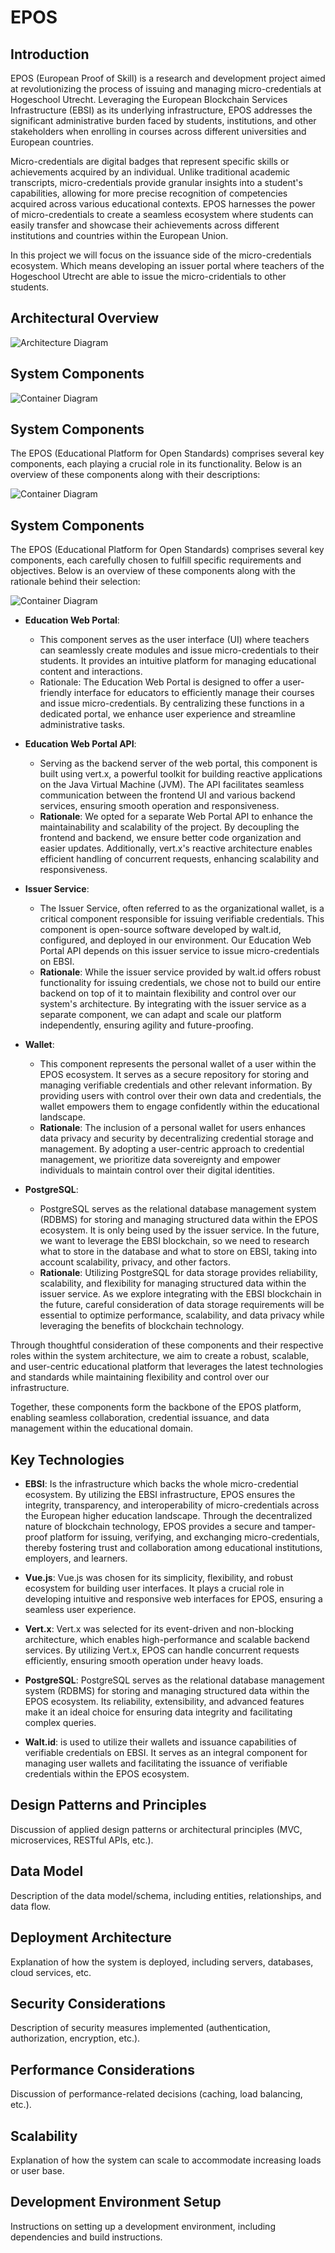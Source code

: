 # EPOS

## Introduction
EPOS (European Proof of Skill) is a research and development project aimed at revolutionizing the process of issuing and managing micro-credentials at Hogeschool Utrecht. Leveraging the European Blockchain Services Infrastructure (EBSI) as its underlying infrastructure, EPOS addresses the significant administrative burden faced by students, institutions, and other stakeholders when enrolling in courses across different universities and European countries.

Micro-credentials are digital badges that represent specific skills or achievements acquired by an individual. Unlike traditional academic transcripts, micro-credentials provide granular insights into a student's capabilities, allowing for more precise recognition of competencies acquired across various educational contexts. EPOS harnesses the power of micro-credentials to create a seamless ecosystem where students can easily transfer and showcase their achievements across different institutions and countries within the European Union.

In this project we will focus on the issuance side of the micro-credentials ecosystem. Which means developing an issuer portal where teachers of the Hogeschool Utrecht are able to issue the micro-cridentials to other students. 


## Architectural Overview
![Architecture Diagram](https://github.com/Lil-credits/EPOS/raw/docs/Docs/software-architecture/diagrams/Context-diagram.svg)


## System Components
![Container Diagram](https://github.com/Lil-credits/EPOS/raw/docs/Docs/software-architecture/diagrams/Container-diagram.svg)

## System Components

The EPOS (Educational Platform for Open Standards) comprises several key components, each playing a crucial role in its functionality. Below is an overview of these components along with their descriptions:

![Container Diagram](https://github.com/Lil-credits/EPOS/raw/docs/Docs/software-architecture/diagrams/Container-diagram.svg)
## System Components

The EPOS (Educational Platform for Open Standards) comprises several key components, each carefully chosen to fulfill specific requirements and objectives. Below is an overview of these components along with the rationale behind their selection:

![Container Diagram](https://github.com/Lil-credits/EPOS/raw/docs/Docs/software-architecture/diagrams/Container-diagram.svg)

- **Education Web Portal**: 
  - This component serves as the user interface (UI) where teachers can seamlessly create modules and issue micro-credentials to their students. It provides an intuitive platform for managing educational content and interactions.
  - Rationale: The Education Web Portal is designed to offer a user-friendly interface for educators to efficiently manage their courses and issue micro-credentials. By centralizing these functions in a dedicated portal, we enhance user experience and streamline administrative tasks.

- **Education Web Portal API**: 
  - Serving as the backend server of the web portal, this component is built using vert.x, a powerful toolkit for building reactive applications on the Java Virtual Machine (JVM). The API facilitates seamless communication between the frontend UI and various backend services, ensuring smooth operation and responsiveness.
  - **Rationale**: We opted for a separate Web Portal API to enhance the maintainability and scalability of the project. By decoupling the frontend and backend, we ensure better code organization and easier updates. Additionally, vert.x's reactive architecture enables efficient handling of concurrent requests, enhancing scalability and responsiveness.

- **Issuer Service**: 
  - The Issuer Service, often referred to as the organizational wallet, is a critical component responsible for issuing verifiable credentials. This component is open-source software developed by walt.id, configured, and deployed in our environment. Our Education Web Portal API depends on this issuer service to issue micro-credentials on EBSI.
  - **Rationale**: While the issuer service provided by walt.id offers robust functionality for issuing credentials, we chose not to build our entire backend on top of it to maintain flexibility and control over our system's architecture. By integrating with the issuer service as a separate component, we can adapt and scale our platform independently, ensuring agility and future-proofing.

- **Wallet**: 
  - This component represents the personal wallet of a user within the EPOS ecosystem. It serves as a secure repository for storing and managing verifiable credentials and other relevant information. By providing users with control over their own data and credentials, the wallet empowers them to engage confidently within the educational landscape.
  - **Rationale**: The inclusion of a personal wallet for users enhances data privacy and security by decentralizing credential storage and management. By adopting a user-centric approach to credential management, we prioritize data sovereignty and empower individuals to maintain control over their digital identities.
- **PostgreSQL**:
    - PostgreSQL serves as the relational database management system (RDBMS) for storing and managing structured data within the EPOS ecosystem. It is only being used by the issuer service. In the future, we want to leverage the EBSI blockchain, so we need to research what to store in the database and what to store on EBSI, taking into account scalability, privacy, and other factors.
    - **Rationale**: Utilizing PostgreSQL for data storage provides reliability, scalability, and flexibility for managing structured data within the issuer service. As we explore integrating with the EBSI blockchain in the future, careful consideration of data storage requirements will be essential to optimize performance, scalability, and data privacy while leveraging the benefits of blockchain technology.

Through thoughtful consideration of these components and their respective roles within the system architecture, we aim to create a robust, scalable, and user-centric educational platform that leverages the latest technologies and standards while maintaining flexibility and control over our infrastructure.

Together, these components form the backbone of the EPOS platform, enabling seamless collaboration, credential issuance, and data management within the educational domain.

## Key Technologies

- **EBSI**: Is the infrastructure which backs the whole micro-credential ecosystem. By utilizing the EBSI infrastructure, EPOS ensures the integrity, transparency, and interoperability of micro-credentials across the European higher education landscape. Through the decentralized nature of blockchain technology, EPOS provides a secure and tamper-proof platform for issuing, verifying, and exchanging micro-credentials, thereby fostering trust and collaboration among educational institutions, employers, and learners.

- **Vue.js**: Vue.js was chosen for its simplicity, flexibility, and robust ecosystem for building user interfaces. It plays a crucial role in developing intuitive and responsive web interfaces for EPOS, ensuring a seamless user experience.

- **Vert.x**: Vert.x was selected for its event-driven and non-blocking architecture, which enables high-performance and scalable backend services. By utilizing Vert.x, EPOS can handle concurrent requests efficiently, ensuring smooth operation under heavy loads.

- **PostgreSQL**: PostgreSQL serves as the relational database management system (RDBMS) for storing and managing structured data within the EPOS ecosystem. Its reliability, extensibility, and advanced features make it an ideal choice for ensuring data integrity and facilitating complex queries.

- **Walt.id**: is used to utilize their wallets and issuance capabilities of verifiable credentials on EBSI. It serves as an integral component for managing user wallets and facilitating the issuance of verifiable credentials within the EPOS ecosystem.


## Design Patterns and Principles
Discussion of applied design patterns or architectural principles (MVC, microservices, RESTful APIs, etc.).

## Data Model
Description of the data model/schema, including entities, relationships, and data flow.

## Deployment Architecture
Explanation of how the system is deployed, including servers, databases, cloud services, etc.

## Security Considerations
Description of security measures implemented (authentication, authorization, encryption, etc.).

## Performance Considerations
Discussion of performance-related decisions (caching, load balancing, etc.).

## Scalability
Explanation of how the system can scale to accommodate increasing loads or user base.


## Development Environment Setup
Instructions on setting up a development environment, including dependencies and build instructions.
